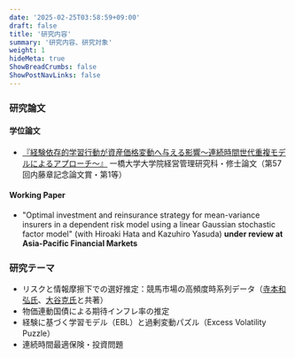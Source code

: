 ```yaml
---
date: '2025-02-25T03:58:59+09:00'
draft: false
title: '研究内容'
summary: '研究内容、研究対象'
weight: 1
hideMeta: true
ShowBreadCrumbs: false
ShowPostNavLinks: false
---
```


### 研究論文   
#### 学位論文
- [『経験依存的学習行動が資産価格変動へ与える影響〜連続時間世代重複モデルによるアプローチ〜』](https://www.dropbox.com/scl/fi/klhg5x6qh0q4ok3dt99j6/EBL20250110.pdf?rlkey=8646kznzvptmn7k8bwoiw1rd1&st=uv7bho26&dl=0) 一橋大学大学院経営管理研究科・修士論文（第57回内藤章記念論文賞・第1等）

#### Working Paper      
- "Optimal investment and reinsurance strategy for mean-variance insurers in a dependent risk model using a linear Gaussian stochastic factor model" (with Hiroaki Hata and Kazuhiro Yasuda) **under review at Asia-Pacific Financial Markets**


### 研究テーマ    
- リスクと情報摩擦下での選好推定：競馬市場の高頻度時系列データ（[寺本和弘氏](https://sites.google.com/view/kazuhiroteramoto/home)、[大谷克氏](https://sites.google.com/site/suguruotaniecon)と共著）
- 物価連動国債による期待インフレ率の推定   
- 経験に基づく学習モデル（EBL）と過剰変動パズル（Excess Volatility Puzzle）
- 連続時間最適保険・投資問題